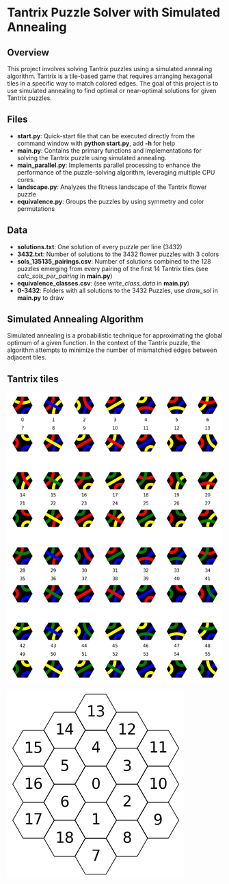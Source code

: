 # Tantrix Puzzle Solver with Simulated Annealing

## Overview

This project involves solving Tantrix puzzles using a simulated annealing algorithm. Tantrix is a tile-based game that requires arranging hexagonal tiles in a specific way to match colored edges. The goal of this project is to use simulated annealing to find optimal or near-optimal solutions for given Tantrix puzzles.

## Files

- **start.py**: Quick-start file that can be executed directly from the command window with **python start.py**, add **-h** for help
- **main.py**: Contains the primary functions and implementations for solving the Tantrix puzzle using simulated annealing.
- **main_parallel.py**: Implements parallel processing to enhance the performance of the puzzle-solving algorithm, leveraging multiple CPU cores.
- **landscape.py**: Analyzes the fitness landscape of the Tantrix flower puzzle
- **equivalence.py**: Groups the puzzles by using symmetry and color permutations

## Data

- **solutions.txt**: One solution of every puzzle per line (3432)
- **3432.txt**: Number of solutions to the 3432 flower puzzles with 3 colors
- **sols_135135_pairings.csv**: Number of solutions combined to the 128 puzzles emerging from every pairing of the first 14 Tantrix tiles (see *calc_sols_per_pairing* in **main.py**)
- **equivalence_classes.csv**: (see *write_class_data* in **main.py**)
- **0-3432**: Folders with all solutions to the 3432 Puzzles, use *draw_sol* in **main.py** to draw
## Simulated Annealing Algorithm

Simulated annealing is a probabilistic technique for approximating the global optimum of a given function. In the context of the Tantrix puzzle, the algorithm attempts to minimize the number of mismatched edges between adjacent tiles.

## Tantrix tiles

![Tantrix tiles enumeration](images/tiles.png)


![Board fields enumeration](images/field_enumeration.png)
